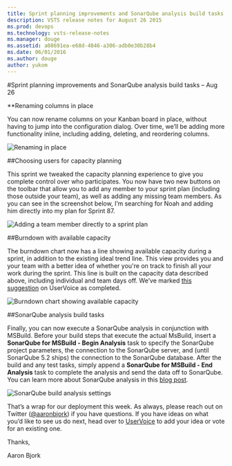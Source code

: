 ```yaml
---
title: Sprint planning improvements and SonarQube analysis build tasks – Aug 26
description: VSTS release notes for August 26 2015
ms.prod: devops
ms.technology: vsts-release-notes
ms.manager: douge
ms.assetid: a08691ea-e68d-4846-a306-adb0e30b28b4
ms.date: 06/01/2016
ms.author: douge
author: yukom
---
```


#Sprint planning improvements and SonarQube analysis build tasks – Aug 26

**Renaming columns in place

You can now rename columns on your Kanban board in place, without having to jump into the configuration dialog. Over time, we’ll be adding more functionality inline, including adding, deleting, and reordering columns.

![Renaming in place](_img/8_26_01.png)

##Choosing users for capacity planning

This sprint we tweaked the capacity planning experience to give you complete control over who participates. You now have two new buttons on the toolbar that allow you to add any member to your sprint plan (including those outside your team), as well as adding any missing team members. As you can see in the screenshot below, I’m searching for Noah and adding him directly into my plan for Sprint 87.

![Adding a team member directly to a sprint plan](_img/8_26_02.png)

##Burndown with available capacity

The burndown chart now has a line showing available capacity during a sprint, in addition to the existing ideal trend line. This view provides you and your team with a better idea of whether you're on track to finish all your work during the sprint. This line is built on the capacity data described above, including individual and team days off. We’ve marked [this suggestion](http://visualstudio.uservoice.com/forums/121579-visual-studio/suggestions/4381480-burndown-chart-should-use-the-capacity-of-the-team) on UserVoice as completed.

![Burndown chart showing available capacity](_img/8_26_03.png)

##SonarQube analysis build tasks

Finally, you can now execute a SonarQube analysis in conjunction with MSBuild. Before your build steps that execute the actual MsBuild, insert a **SonarQube for MSBuild - Begin Analysis** task to specify the SonarQube project parameters, the connection to the SonarQube server, and (until SonarQube 5.2 ships) the connection to the SonarQube database. After the build and any test tasks, simply append a **SonarQube for MSBuild - End Analysis** task to complete the analysis and send the data off to SonarQube. You can learn more about SonarQube analysis in this [blog post](http://blogs.msdn.com/b/visualstudioalm/archive/2015/08/24/build-tasks-for-sonarqube-analysis.aspx).

![SonarQube build analysis settings](_img/8_26_04.png)

That’s a wrap for our deployment this week. As always, please reach out on Twitter ([@aaronbjork](https://twitter.com/aaronbjork)) if you have questions. If you have ideas on what you’d like to see us do next, head over to [UserVoice](http://visualstudio.uservoice.com/forums/330519-vso) to add your idea or vote for an existing one.

Thanks,

Aaron Bjork